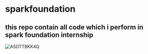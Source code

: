 # sparkfoundation


<h2>this repo contain all code which i perform in spark foundation internship </h2>


![ASDTTBKK4Q](https://user-images.githubusercontent.com/69759968/203565171-c6415299-8189-49f5-926b-35ac50fbfe85.png)
